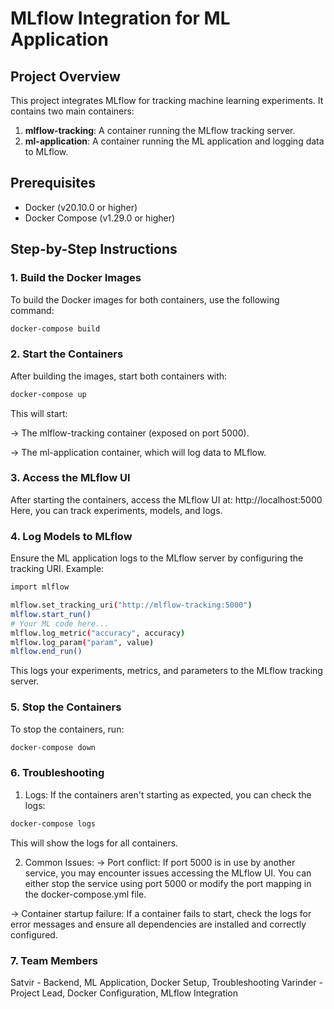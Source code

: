 # MLflow Integration for ML Application

## Project Overview
This project integrates MLflow for tracking machine learning experiments. It contains two main containers:
1. **mlflow-tracking**: A container running the MLflow tracking server.
2. **ml-application**: A container running the ML application and logging data to MLflow.

## Prerequisites
- Docker (v20.10.0 or higher)
- Docker Compose (v1.29.0 or higher)

## Step-by-Step Instructions

### 1. **Build the Docker Images**
To build the Docker images for both containers, use the following command:
```bash
docker-compose build
```
### 2. **Start the Containers**
After building the images, start both containers with:
```bash
docker-compose up
```
This will start:

-> The mlflow-tracking container (exposed on port 5000).

-> The ml-application container, which will log data to MLflow.

### 3. **Access the MLflow UI**
After starting the containers, access the MLflow UI at:
http://localhost:5000
Here, you can track experiments, models, and logs.

### 4. **Log Models to MLflow**
Ensure the ML application logs to the MLflow server by configuring the tracking URI. Example:
``` bash
import mlflow

mlflow.set_tracking_uri("http://mlflow-tracking:5000")
mlflow.start_run()
# Your ML code here...
mlflow.log_metric("accuracy", accuracy)
mlflow.log_param("param", value)
mlflow.end_run()
```
This logs your experiments, metrics, and parameters to the MLflow tracking server.

### 5. **Stop the Containers**
To stop the containers, run:
```bash
docker-compose down
```

### 6. **Troubleshooting**
1. Logs:
If the containers aren't starting as expected, you can check the logs:
``` bash
docker-compose logs
```
This will show the logs for all containers.

2. Common Issues:
-> Port conflict: If port 5000 is in use by another service, you may encounter issues accessing the MLflow UI. You can either stop the service using port 5000 or modify the port mapping in the docker-compose.yml file.

-> Container startup failure: If a container fails to start, check the logs for error messages and ensure all dependencies are installed and correctly configured.

### 7. **Team Members**
Satvir - Backend, ML Application, Docker Setup, Troubleshooting
Varinder - Project Lead, Docker Configuration, MLflow Integration




